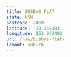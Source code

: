 ```yaml
---
title: BUSBYS FLAT
state: NSW
postcode: 2469
latitude: -29.338403
longitude: 153.002402
url: /nsw/busbys-flat/
layout: suburb
---
```

